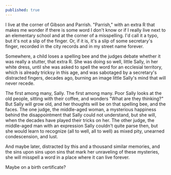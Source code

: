```yaml
---
published: true
---
```


I live at the corner of Gibson and Parrish. "Parrish," with an extra R that makes me wonder if there is some word I don't know or if I really live next to an elementary school and at the corner of a misspelling. I'd call it a typo, but it's not a slip of the finger. Or, if it is, it's a slip of some secretary's finger, recorded in the city records and in my street name forever.

<!-- more -->

Somewhere, a child loses a spelling bee and the judges debate whether it was really a stutter, that extra R. She was doing so well, little Sally, in her white dress, until she was asked to spell the word for an ecclesial territory, which is already tricksy in this age, and was sabotaged by a secretary's distracted fingers, decades ago, burning an image little Sally's mind that will never recede.

The first among many, Sally. The first among many. Poor Sally looks at the old people, sitting with their coffee, and wonders "What are they thinking?" But Sally will grow old, and her thoughts will be on that spelling bee, and the faces. The one judge, the middle-aged woman, a mysterious happiness behind the disappointment that Sally could not understand, but she will, when the decades have played their tricks on her. The other judge, the middle-aged man with an expression Sally couldn't quite parse then, but she would learn to recognize (all to well, all to well) as mixed pity, unearned condescension, and lust. 

And maybe later, distracted by this and a thousand similar memories, and the sins upon sins upon sins that mark her unraveling of these mysteries, she will misspell a word in a place where it can live forever. 

Maybe on a birth certificate?
